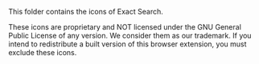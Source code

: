 This folder contains the icons of Exact Search.

These icons are proprietary and NOT licensed under the GNU General Public License of any version. We
consider them as our trademark. If you intend to redistribute a built version of this browser
extension, you must exclude these icons.
